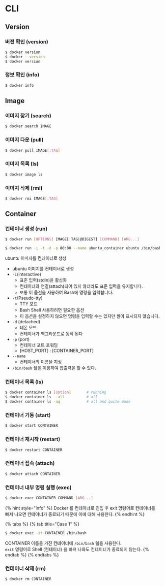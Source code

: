 # CLI

## Version

### 버전 확인 \(version\)

```bash
$ docker version
$ docker --version
$ docker version
```

### 정보 확인 \(info\)

```bash
$ docker info
```

## Image

### 이미지 찾기 \(search\)

```bash
$ docker search IMAGE
```

### 이미지 다운 \(pull\)

```bash
$ docker pull IMAGE[:TAG]
```

### 이미지 목록 \(ls\)

```bash
$ docker image ls
```

### 이미지 삭제 \(rmi\)

```bash
$ docker rmi IMAGE[:TAG]
```

## Container

### 컨테이너 생성 \(run\)

```bash
$ docker run [OPTIONS] IMAGE[:TAG|@DIGEST] [COMMAND] [ARG...]
```

```bash
$ docker run -i -t -d -p 80:80 --name ubuntu_container ubuntu /bin/bash
```

ubuntu 이미지를 컨테이너로 생성

* ubuntu 이미지를 컨테이너로 생성 
* `-i`\(interactive\) 
  * 표준 입력\(stdin\)을 활성화 
  * 컨테이너와 연결\(attach\)되어 있지 않더라도 표준 입력을 유지합니다. 
  * 보통 이 옵션을 사용하여 Bash에 명령을 입력합니다.
* `-t`\(Pseudo-tty\) 
  * TTY 모드 
  * Bash Shell 사용하려면 필요한 옵션 
  * 이 옵션을 설정하지 않으면 명령을 입력할 수는 있지만 셸이 표시되지 않습니다.
* `-d` \(detached\) 
  * 데몬 모드 
  * 컨테이너가 백그라운드로 동작 된다
* `-p` \(port\)
  * 컨테이너 포트 포워딩
  * \[HOST\_PORT\] : \[CONTAINER\_PORT\]
* `--name` 
  * 컨테이너의 이름을 지정 
* `/bin/bash` 쉘을 이용하여 입출력을 할 수 있다.

### 컨테이너 목록 \(ls\)

```bash
$ docker container ls [option]       # running
$ docker container ls --all          # all
$ docker container ls -aq            # all and quite mode
```

### 컨테이너 기동 \(start\)

```bash
$ docker start CONTAINER
```

### 컨테이너 재시작 \(restart\)

```bash
$ docker restart CONTAINER
```

### 컨테이너 접속 \(attach\)

```bash
$ docker attach CONTAINER
```

### 컨테이너 내부 명령 실행 \(exec\)

```bash
$ docker exec CONTAINER COMMAND [ARG...]
```

{% hint style="info" %}
Docker 를 컨테이너로 진입 후 exit 명령어로 컨테이너를 빠져 나오면 컨테이너가 종료되기 때문에 이에 대해 사용한다.
{% endhint %}

{% tabs %}
{% tab title="Case 1" %}
```bash
$ docker exec -it CONTAINER /bin/bash
```

CONTAINER 이름을 가진 컨테이너에 `/bin/bash` 쉘을 사용한다.  
`exit` 명령어로 Shell \(컨테이너\) 을 빠져 나와도 컨테이너가 종료되지 않는다.
{% endtab %}
{% endtabs %}

### 컨테이너 삭제 \(rm\)

```bash
$ docker rm CONTAINER
```


